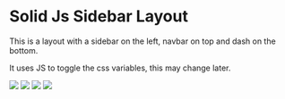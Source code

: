 # Solid Js Sidebar Layout

This is a layout with a sidebar on the left, navbar on top and dash on the bottom.

It uses JS to toggle the css variables, this may change later.

![](2025-08-11T17:37:14.495403.png)
![](2025-08-11T17:38:01.435287.png)
![](2025-08-11T17:38:35.535739.png)
![](2025-08-11T17:38:43.832529.png)
